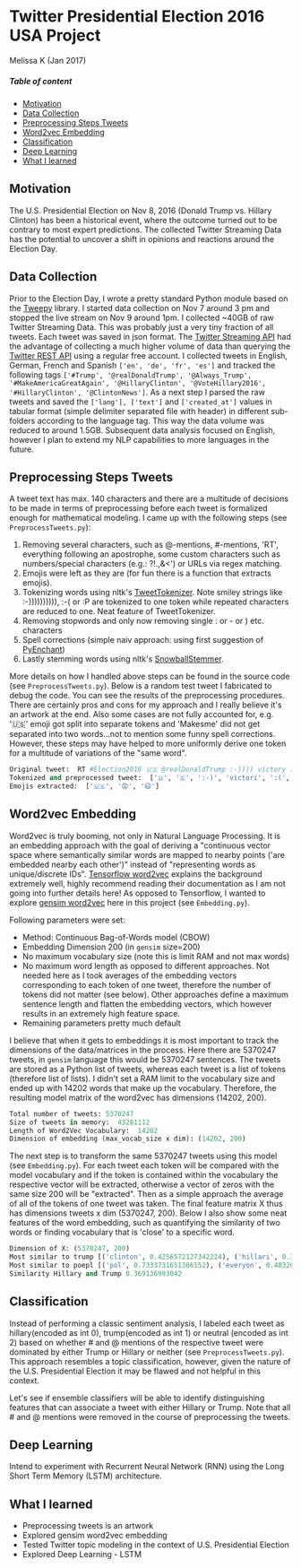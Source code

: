 # Twitter Presidential Election 2016 USA Project

Melissa K (Jan 2017)

##### Table of content

- [Motivation](#motivation)
- [Data Collection](#data-collection)
- [Preprocessing Steps Tweets](#preprocessing-steps-tweets)
- [Word2vec Embedding](#word2vec-embedding)
- [Classification](#classification)
- [Deep Learning](#deep-learning)
- [What I learned](#what-i-learned)


Motivation
---

The U.S. Presidential Election on Nov 8, 2016 (Donald Trump vs. Hillary Clinton) has
been a historical event, where the outcome turned out
to be contrary to most expert predictions. The collected Twitter Streaming Data has the potential to uncover a shift in opinions and reactions
around the Election Day.

Data Collection
---

Prior to the Election Day, I wrote a pretty standard Python module based on
the [Tweepy](http://docs.tweepy.org/en/v3.5.0/) library.
I started data collection on Nov 7 around 3 pm and stopped the
live stream on Nov 9 around 1pm. I collected ~40GB of raw Twitter
Streaming Data. This was probably just a very tiny fraction of all tweets. Each tweet was saved in json format.
The [Twitter Streaming API](https://dev.twitter.com/streaming/overview) had
the advantage of collecting a much higher volume of data than querying
the [Twitter REST API](https://dev.twitter.com/rest/public) using a regular free account. I collected
tweets in English, German, French and Spanish ```['en', 'de', 'fr', 'es']```
and tracked the following tags ```['#Trump', '@realDonaldTrump', '@Always_Trump',
                        '#MakeAmericaGreatAgain', '@HillaryClinton',
                        '@VoteHillary2016', '#HillaryClinton', '@ClintonNews']```.
As a next step I parsed the raw tweets and saved the ```['lang'], ['text']``` and ```['created_at']``` values
in tabular format (simple delimiter separated file with header) in different sub-folders according to the
language tag.
This way the data volume was reduced to around 1.5GB. Subsequent data analysis focused on English,
however I plan to extend my NLP capabilities to more languages in the future.


Preprocessing Steps Tweets
---

A tweet text has max. 140 characters and there are a multitude of decisions to be made in terms of preprocessing
before each tweet is formalized enough for mathematical modeling.
I came up with the following steps (see ```PreprocessTweets.py```):

1. Removing several characters, such as @-mentions, #-mentions, 'RT', everything following an apostrophe,
 some custom characters such as numbers/special characters (e.g.: ?!.,&<') or URLs via regex matching.
2. Emojis were left as they are (for fun there is a function that extracts emojis).
3. Tokenizing words using nltk's [TweetTokenizer](http://www.nltk.org/api/nltk.tokenize.html). Note
 smiley strings like :-)))))))))), :-( or :P are tokenized to one token while repeated characters are
 reduced to one. Neat feature of TweetTokenizer.
4. Removing stopwords and only now removing single : or - or ) etc. characters
5. Spell corrections (simple naiv approach: using first suggestion of [PyEnchant](http://pythonhosted.org/pyenchant/))
6. Lastly stemming words using nltk's [SnowballStemmer](http://www.nltk.org/_modules/nltk/stem/snowball.html).


More details on how I handled above steps can be found in the source code (see ```PreprocessTweets.py```).
Below is a random test tweet I fabricated to debug the code. You can see the results of the preprocessing
procedures. There are certainly pros and cons for my approach and
I really believe it's an artwork at the end. Also some cases are not fully accounted for, e.g. '🇺🇸' emoji got split
into separate tokens and 'Makesme' did not get separated into two words...not to mention some funny
spell corrections. However, these steps may have helped to more uniformly derive one token for a multitude of
variations of the "same word".

```python
Original tweet:  RT #Election2016 🇺🇸 @realDonaldTrump :-)))) victory :( :P #HillaryClinton 😡 or 😄 @NYSE that's 4% x &gt; 2 &amp I luv this, Makesme sooooo haaaaaapppy :) ALL OF US https://www.twitter.com/
Tokenized and preprocessed tweet:  ['🇺', '🇸', ':-)', 'victori', ':(', ':p', '😡', '😄', 'x', 'lug', 'makes m', 'sou', 'happi', ':)', 'us']
Emojis extracted:  ['🇺🇸', '😡', '😄']
```

Word2vec Embedding
---


Word2vec is truly booming, not only in Natural Language Processing. It is an embedding approach with the goal of deriving a "continuous vector
space where semantically similar words are mapped to nearby points
 ('are embedded nearby each other')" instead of "representing words as unique/discrete IDs".
 [Tensorflow word2vec](https://www.tensorflow.org/tutorials/word2vec/) explains the background extremely well, highly recommend
 reading their documentation as I am not going into further details here!
 As opposed to Tensorflow, I wanted to explore [gensim word2vec](https://radimrehurek.com/gensim/models/word2vec.html) here in this project
(see ```Embedding.py```).

Following parameters were set:

- Method: Continuous Bag-of-Words model (CBOW)
- Embedding Dimension 200 (in ```gensim``` size=200)
- No maximum vocabulary size (note this is limit RAM and not max words)
- No maximum word length as opposed to different approaches. Not needed here as I took averages of the
embedding vectors corresponding to each token of one tweet, therefore the number of tokens did not matter (see below). Other
approaches define a maximum sentence length and flatten the embedding vectors, which however results in an
extremely high feature space.
- Remaining parameters pretty much default

I believe that when it gets to embeddings it is most important to track the dimensions of the data/matrices in
the process. Here there are 5370247 tweets, in ```gensim``` language
this would be 5370247 sentences. The tweets are stored as a Python list of tweets, whereas each tweet
is a list of tokens (therefore list of lists). I didn't set a RAM limit to the vocabulary size and
ended up with 14202 words that make up the vocabulary. Therefore, the resulting model matrix of the word2vec has dimensions (14202, 200).

```python
Total number of tweets: 5370247
Size of tweets in memory:  43281112
Length of Word2Vec Vocabulary:  14202
Dimension of embedding (max_vocab_size x dim): (14202, 200)
```

The next step is to transform the same 5370247 tweets using this model (see ```Embedding.py```). For
each tweet each token will be compared with the model vocabulary and if the token is contained within the
vocabulary the respective vector will be extracted, otherwise a vector of zeros with the same size 200 will be "extracted".
Then as a simple approach the average of all of the tokens of one tweet was taken. The final feature matrix X
thus has dimensions tweets x dim (5370247, 200). Below I also show some neat features of the word embedding, such as quantifying
the similarity of two words or finding vocabulary that is 'close' to a specific word.


```python
Dimension of X: (5370247, 200)
Most similar to trump [('clinton', 0.4256572127342224), ('hillari', 0.3691369891166687), ('would', 0.3448511064052582), ('thu', 0.33279508352279663), ('say', 0.32681870460510254), ('popular', 0.3263714611530304), ('candid', 0.32262635231018066), ('drum pf', 0.3211328685283661), ('peopl', 0.3207015097141266), ('whether', 0.31549662351608276)]
Most similar to poepl [('pol', 0.7333731651306152), ('everyon', 0.4832013249397278), ('voter', 0.4737037420272827), ('anyon', 0.4535198211669922), ('support', 0.4492112994194031), ('guy', 0.4350971579551697), ('folk', 0.4311058819293976), ('realli', 0.4233342409133911), ('person', 0.40902650356292725), ('women', 0.3935454785823822)]
Similarity Hillary and Trump 0.369136993042
```

Classification
---

Instead of performing a classic sentiment analysis, I labeled each tweet as hillary(encoded as int 0), trump(encoded as int 1) or neutral (encoded as int 2)
based on whether # and @ mentions of the respective tweet were dominated by either Trump or Hillary or neither (see ```PreprocessTweets.py```).
This approach resembles a topic classification, however, given the nature of the U.S. Presidential Election it
may be flawed and not helpful in this context.

Let's see if ensemble classifiers will be able to identify distinguishing features that can
associate a tweet with either Hillary or Trump. Note that all # and @ mentions were removed in the course of
preprocessing the tweets.

Deep Learning
---

Intend to experiment with Recurrent Neural Network (RNN) using the Long Short Term Memory (LSTM) architecture.


What I learned
--------------

- Preprocessing tweets is an artwork
- Explored gensim word2vec embedding
- Tested Twitter topic modeling in the context of U.S. Presidential Election
- Explored Deep Learning - LSTM

